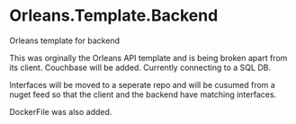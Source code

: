 # Orleans.Template.Backend
Orleans template for backend


This was orginally the Orleans API template and is being broken apart from its client. Couchbase will be added. Currently connecting to a SQL DB. 

Interfaces will be moved to a seperate repo and will be cusumed from a nuget feed so that the client and the backend have matching interfaces. 

DockerFile was also added. 
